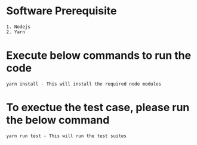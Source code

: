 # Software Prerequisite
```
1. Nodejs
2. Yarn
```

# Execute below commands to run the code
```
yarn install - This will install the required node modules
```

# To exectue the test case, please run the below command
```
yarn run test - This will run the test suites
```